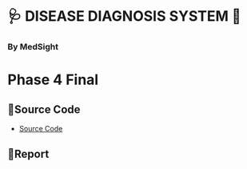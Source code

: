 # 🩺 **DISEASE DIAGNOSIS SYSTEM** 💉
### By MedSight

# Phase 4 Final

## 📌**Source Code**
<ul>
  <li><a href="https://github.com/jjn7702/SECJ1023-PT2/tree/main/Submission/sec08_23242/MedSight/Final/source-code"> Source Code </a></li>
</ul>

## 📌**Report**
